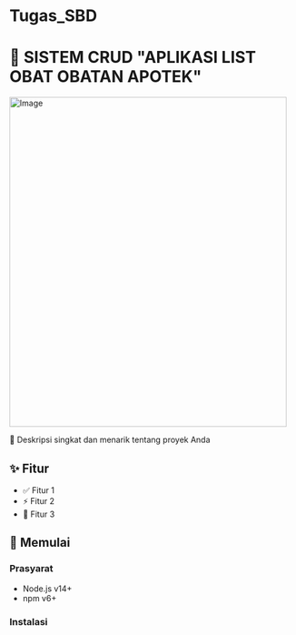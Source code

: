 # Tugas_SBD

# 🎉  SISTEM CRUD "APLIKASI LIST OBAT OBATAN APOTEK"

<img width="488" height="580" alt="Image" src="https://github.com/user-attachments/assets/30cb911c-0384-4654-9413-ad488137d6d9" />

🔹 Deskripsi singkat dan menarik tentang proyek Anda

## ✨ Fitur

- ✅ Fitur 1
- ⚡ Fitur 2
- 🎨 Fitur 3

## 🚀 Memulai

### Prasyarat
- Node.js v14+
- npm v6+

### Instalasi
